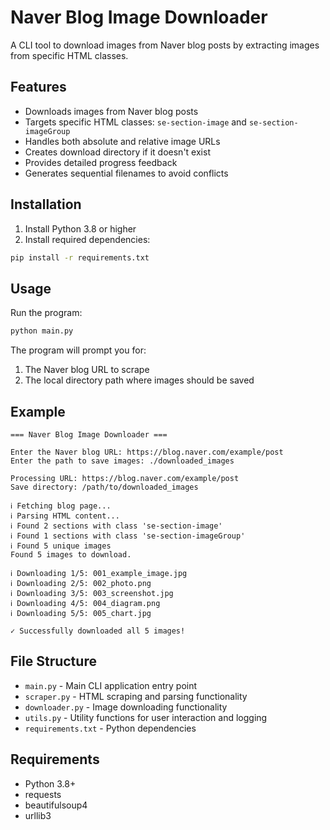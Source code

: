 # Naver Blog Image Downloader

A CLI tool to download images from Naver blog posts by extracting images from specific HTML classes.

## Features

- Downloads images from Naver blog posts
- Targets specific HTML classes: `se-section-image` and `se-section-imageGroup`
- Handles both absolute and relative image URLs
- Creates download directory if it doesn't exist
- Provides detailed progress feedback
- Generates sequential filenames to avoid conflicts

## Installation

1. Install Python 3.8 or higher
2. Install required dependencies:

```bash
pip install -r requirements.txt
```

## Usage

Run the program:

```bash
python main.py
```

The program will prompt you for:
1. The Naver blog URL to scrape
2. The local directory path where images should be saved

## Example

```
=== Naver Blog Image Downloader ===

Enter the Naver blog URL: https://blog.naver.com/example/post
Enter the path to save images: ./downloaded_images

Processing URL: https://blog.naver.com/example/post
Save directory: /path/to/downloaded_images

ℹ Fetching blog page...
ℹ Parsing HTML content...
ℹ Found 2 sections with class 'se-section-image'
ℹ Found 1 sections with class 'se-section-imageGroup'
ℹ Found 5 unique images
Found 5 images to download.

ℹ Downloading 1/5: 001_example_image.jpg
ℹ Downloading 2/5: 002_photo.png
ℹ Downloading 3/5: 003_screenshot.jpg
ℹ Downloading 4/5: 004_diagram.png
ℹ Downloading 5/5: 005_chart.jpg

✓ Successfully downloaded all 5 images!
```

## File Structure

- `main.py` - Main CLI application entry point
- `scraper.py` - HTML scraping and parsing functionality
- `downloader.py` - Image downloading functionality
- `utils.py` - Utility functions for user interaction and logging
- `requirements.txt` - Python dependencies

## Requirements

- Python 3.8+
- requests
- beautifulsoup4
- urllib3
